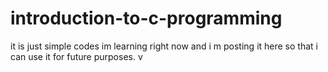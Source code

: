 # introduction-to-c-programming
it is just simple codes im learning right now and i m posting it here so that i can use it for future purposes.
v
